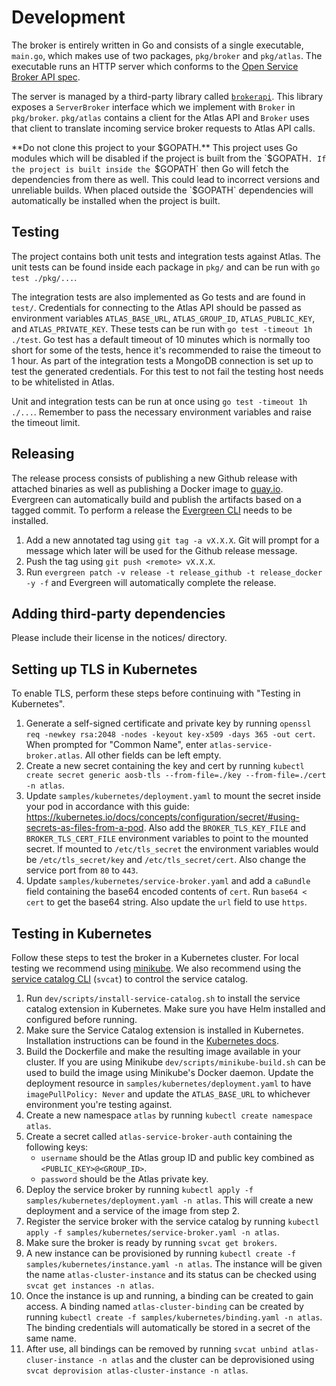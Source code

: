 # Development

The broker is entirely written in Go and consists of a single executable, `main.go`, which makes use of two packages, `pkg/broker` and `pkg/atlas`. The executable runs an HTTP server which conforms to the [Open Service Broker API spec](https://github.com/openservicebrokerapi/servicebroker/blob/master/spec.md).

The server is managed by a third-party library called [`brokerapi`](https://github.com/pivotal-cf/brokerapi). This library exposes a `ServerBroker` interface which we implement with `Broker` in `pkg/broker`. `pkg/atlas` contains a client for the Atlas API and `Broker` uses that client to translate incoming service broker requests to Atlas API calls.

**Do not clone this project to your $GOPATH.** This project uses Go modules which will be disabled if the project is built from the `$GOPATH`. If the project is built inside the `$GOPATH` then Go will fetch the dependencies from there as well. This could lead to incorrect versions and unreliable builds. When placed outside the `$GOPATH` dependencies will automatically be installed when the project is built.

## Testing

The project contains both unit tests and integration tests against Atlas. The unit tests can be found inside each package in `pkg/` and can be run with `go test ./pkg/...`.

The integration tests are also implemented as Go tests and are found in `test/`. Credentials for connecting to the Atlas API should be passed as environment variables `ATLAS_BASE_URL`, `ATLAS_GROUP_ID`, `ATLAS_PUBLIC_KEY`, and `ATLAS_PRIVATE_KEY`. These tests can be run with `go test -timeout 1h ./test`. Go test has a default timeout of 10 minutes which is normally too short for some of the tests, hence it's recommended to raise the timeout to 1 hour. As part of the integration tests a MongoDB connection is set up to test the generated credentials. For this test to not fail the testing host needs to be whitelisted in Atlas.

Unit and integration tests can be run at once using `go test -timeout 1h ./...`. Remember to pass the necessary environment variables and raise the timeout limit.

## Releasing

The release process consists of publishing a new Github release with attached binaries as well as publishing a Docker image to [quay.io](https://quay.io). Evergreen can automatically build and publish the artifacts based on a tagged commit. To perform a release the [Evergreen CLI](https://github.com/evergreen-ci/evergreen/wiki/Using-the-Command-Line-Tool) needs to be installed.

1. Add a new annotated tag using `git tag -a vX.X.X`. Git will prompt for a message which later will be used for the Github release message.
2. Push the tag using `git push <remote> vX.X.X`.
3. Run `evergreen patch -v release -t release_github -t release_docker -y -f` and Evergreen will automatically complete the release.

## Adding third-party dependencies

Please include their license in the notices/ directory.

## Setting up TLS in Kubernetes

To enable TLS, perform these steps before continuing with "Testing in Kubernetes".

1. Generate a self-signed certificate and private key by running `openssl req -newkey rsa:2048 -nodes -keyout key-x509 -days 365 -out cert`.
   When prompted for "Common Name", enter `atlas-service-broker.atlas`. All other fields can be left empty.
2. Create a new secret containing the key and cert by running `kubectl create secret generic aosb-tls --from-file=./key --from-file=./cert -n atlas`.
3. Update `samples/kubernetes/deployment.yaml` to mount the secret inside your pod in accordance with this guide: https://kubernetes.io/docs/concepts/configuration/secret/#using-secrets-as-files-from-a-pod.
   Also add the `BROKER_TLS_KEY_FILE` and `BROKER_TLS_CERT_FILE` environment variables to point to the mounted secret. If mounted to `/etc/tls_secret`
   the environment variables would be `/etc/tls_secret/key` and `/etc/tls_secret/cert`. Also change the service port from `80` to `443`.
4. Update `samples/kubernetes/service-broker.yaml` and add a `caBundle` field containing the base64 encoded contents of `cert`.
   Run `base64 < cert` to get the base64 string. Also update the `url` field to use `https`.

## Testing in Kubernetes

Follow these steps to test the broker in a Kubernetes cluster. For local testing we recommend using [minikube](https://kubernetes.io/docs/setup/learning-environment/minikube/). We also recommend using the [service catalog CLI](https://github.com/kubernetes-sigs/service-catalog/blob/master/docs/cli.md) (`svcat`) to control the service catalog.

1. Run `dev/scripts/install-service-catalog.sh` to install the service catalog extension in Kubernetes.
   Make sure you have Helm installed and configured before running.
2. Make sure the Service Catalog extension is installed in Kubernetes. Installation instructions can
   be found in the [Kubernetes docs](https://kubernetes.io/docs/tasks/service-catalog/install-service-catalog-using-helm/).
3. Build the Dockerfile and make the resulting image available in your cluster. If you are using
   Minikube `dev/scripts/minikube-build.sh` can be used to build the image using Minikube's Docker
   daemon. Update the deployment resource in `samples/kubernetes/deployment.yaml` to have
   `imagePullPolicy: Never` and update the `ATLAS_BASE_URL` to whichever environment you're testing against.
4. Create a new namespace `atlas` by running `kubectl create namespace atlas`.
5. Create a secret called `atlas-service-broker-auth` containing the following keys:
   - `username` should be the Atlas group ID and public key combined as `<PUBLIC_KEY>@<GROUP_ID>`.
   - `password` should be the Atlas private key.
6. Deploy the service broker by running `kubectl apply -f samples/kubernetes/deployment.yaml -n atlas`. This will create
   a new deployment and a service of the image from step 2.
7. Register the service broker with the service catalog by running `kubectl apply -f samples/kubernetes/service-broker.yaml -n atlas`.
8. Make sure the broker is ready by running `svcat get brokers`.
9. A new instance can be provisioned by running `kubectl create -f samples/kubernetes/instance.yaml -n atlas`.
   The instance will be given the name `atlas-cluster-instance` and its status can be checked using `svcat get instances -n atlas`.
10. Once the instance is up and running, a binding can be created to gain access. A binding named
   `atlas-cluster-binding` can be created by running `kubectl create -f
   samples/kubernetes/binding.yaml -n atlas`. The binding credentials will automatically be stored in a secret
   of the same name.
11. After use, all bindings can be removed by running `svcat unbind atlas-cluser-instance -n atlas` and the
   cluster can be deprovisioned using `svcat deprovision atlas-cluster-instance -n atlas`.
